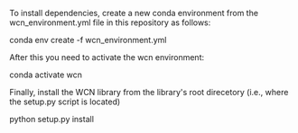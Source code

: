 To install dependencies, create a new conda environment from the wcn_environment.yml file in this repository as follows:

conda env create -f wcn_environment.yml

After this you need to activate the wcn environment:

conda activate wcn

Finally, install the WCN library from the library's root direcetory (i.e., where the setup.py script is located)

python setup.py install
